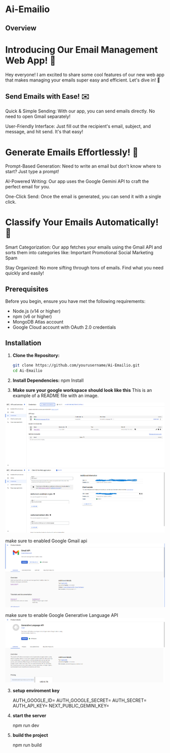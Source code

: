# Ai-Emailio

## Overview

# Introducing Our Email Management Web App! 📧

Hey everyone! I am excited to share some cool features of our new web app that makes managing your emails super easy and efficient. Let's dive in! 🌊

## Send Emails with Ease! ✉️

Quick & Simple Sending: With our app, you can send emails directly. No need to open Gmail separately!

User-Friendly Interface: Just fill out the recipient's email, subject, and message, and hit send. It's that easy!

# Generate Emails Effortlessly! 📝

Prompt-Based Generation: Need to write an email but don't know where to start? Just type a prompt!

AI-Powered Writing: Our app uses the Google Gemini API to craft the perfect email for you.

One-Click Send: Once the email is generated, you can send it with a single click.

# Classify Your Emails Automatically! 📂

Smart Categorization: Our app fetches your emails using the Gmail API and sorts them into categories like:
Important
Promotional
Social
Marketing
Spam

Stay Organized: No more sifting through tons of emails. Find what you need quickly and easily!

## Prerequisites

Before you begin, ensure you have met the following requirements:

- Node.js (v14 or higher)
- npm (v6 or higher)
- MongoDB Atlas account
- Google Cloud account with OAuth 2.0 credentials

## Installation

1. **Clone the Repository:**
   ```bash
   git clone https://github.com/yourusername/Ai-Emailio.git
   cd Ai-Emailio
   ```
2. **Install Dependencies:**
   npm Install

3. **Make sure your google workspace should look like this**
   This is an example of a README file with an image.

![Alt text](/public/cred1.png)
![Alt text](/public/credentials.png)

make sure to enabled Google Gmail api
![Alt text](/public/gmailapi.png)

make sure to enable Google Generative Language API
![Alt text](/public/geminiapi.png)

3. **setup enviroment key**

   AUTH_GOOGLE_ID=<your-google-client-id>
   AUTH_GOOGLE_SECRET=<your-google-client-secret>
   AUTH_SECRET=<your-auth-secret>
   AUTH_API_KEY=<your-api-key>
   NEXT_PUBLIC_GEMINI_KEY=<your-gemini-key>

4. **start the server**

   npm run dev

5. **build the project**

   npm run build
